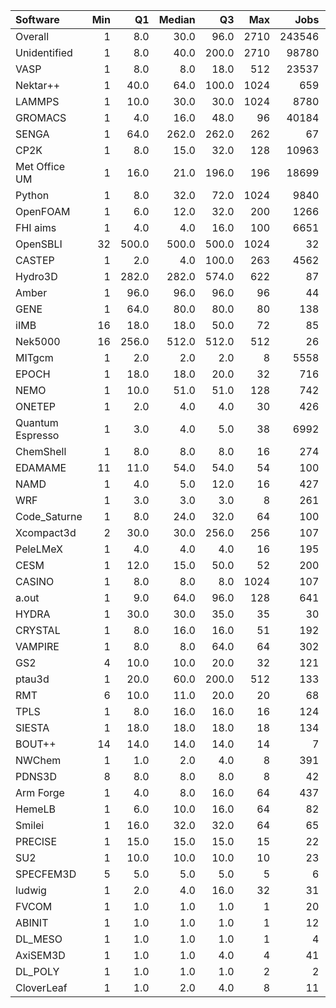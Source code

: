 | Software         |   Min |    Q1 |   Median |    Q3 |   Max |   Jobs |     Nodeh |   PercentUse |       kWh |   PercentEnergy |   Users |   Projects |
|:-----------------|------:|------:|---------:|------:|------:|-------:|----------:|-------------:|----------:|----------------:|--------:|-----------:|
| Overall          |     1 |   8.0 |     30.0 |  96.0 |  2710 | 243546 | 4227819.1 |        100.0 | 1579670.0 |           100.0 |     846 |        115 |
| Unidentified     |     1 |   8.0 |     40.0 | 200.0 |  2710 |  98780 | 1487511.1 |         35.2 |  521503.1 |            33.0 |     740 |        105 |
| VASP             |     1 |   8.0 |      8.0 |  18.0 |   512 |  23537 |  744211.8 |         17.6 |  277763.5 |            17.6 |     150 |         16 |
| Nektar++         |     1 |  40.0 |     64.0 | 100.0 |  1024 |    659 |  208152.5 |          4.9 |   75010.0 |             4.7 |      13 |          4 |
| LAMMPS           |     1 |  10.0 |     30.0 |  30.0 |  1024 |   8780 |  203636.9 |          4.8 |   78125.1 |             4.9 |      48 |         17 |
| GROMACS          |     1 |   4.0 |     16.0 |  48.0 |    96 |  40184 |  190501.6 |          4.5 |   87677.1 |             5.6 |      45 |          5 |
| SENGA            |     1 |  64.0 |    262.0 | 262.0 |   262 |     67 |  187407.5 |          4.4 |   98985.0 |             6.3 |       6 |          3 |
| CP2K             |     1 |   8.0 |     15.0 |  32.0 |   128 |  10963 |  182800.3 |          4.3 |   63745.7 |             4.0 |      56 |         14 |
| Met Office UM    |     1 |  16.0 |     21.0 | 196.0 |   196 |  18699 |  149511.7 |          3.5 |   56453.3 |             3.6 |      26 |          5 |
| Python           |     1 |   8.0 |     32.0 |  72.0 |  1024 |   9840 |   97371.9 |          2.3 |   34268.7 |             2.2 |      51 |         23 |
| OpenFOAM         |     1 |   6.0 |     12.0 |  32.0 |   200 |   1266 |   84672.3 |          2.0 |   32354.8 |             2.0 |      44 |         16 |
| FHI aims         |     1 |   4.0 |      4.0 |  16.0 |   100 |   6651 |   73891.4 |          1.7 |   28453.8 |             1.8 |      26 |          7 |
| OpenSBLI         |    32 | 500.0 |    500.0 | 500.0 |  1024 |     32 |   73463.1 |          1.7 |   21138.6 |             1.3 |       3 |          2 |
| CASTEP           |     1 |   2.0 |      4.0 | 100.0 |   263 |   4562 |   52911.0 |          1.3 |   19085.3 |             1.2 |      36 |          6 |
| Hydro3D          |     1 | 282.0 |    282.0 | 574.0 |   622 |     87 |   40610.2 |          1.0 |   14186.3 |             0.9 |       4 |          3 |
| Amber            |     1 |  96.0 |     96.0 |  96.0 |    96 |     44 |   37734.4 |          0.9 |   10019.2 |             0.6 |       2 |          1 |
| GENE             |     1 |  64.0 |     80.0 |  80.0 |    80 |    138 |   34105.8 |          0.8 |   13968.3 |             0.9 |       6 |          4 |
| iIMB             |    16 |  18.0 |     18.0 |  50.0 |    72 |     85 |   31831.1 |          0.8 |   11823.7 |             0.7 |       2 |          2 |
| Nek5000          |    16 | 256.0 |    512.0 | 512.0 |   512 |     26 |   31162.1 |          0.7 |   15147.2 |             1.0 |       3 |          2 |
| MITgcm           |     1 |   2.0 |      2.0 |   2.0 |     8 |   5558 |   30341.1 |          0.7 |   11018.3 |             0.7 |      12 |          4 |
| EPOCH            |     1 |  18.0 |     18.0 |  20.0 |    32 |    716 |   27616.4 |          0.7 |    9937.9 |             0.6 |       8 |          1 |
| NEMO             |     1 |  10.0 |     51.0 |  51.0 |   128 |    742 |   26808.6 |          0.6 |    9155.0 |             0.6 |      20 |          3 |
| ONETEP           |     1 |   2.0 |      4.0 |   4.0 |    30 |    426 |   23517.1 |          0.6 |    7865.7 |             0.5 |       8 |          3 |
| Quantum Espresso |     1 |   3.0 |      4.0 |   5.0 |    38 |   6992 |   20841.6 |          0.5 |    8752.8 |             0.6 |      22 |          8 |
| ChemShell        |     1 |   8.0 |      8.0 |   8.0 |    16 |    274 |   20420.0 |          0.5 |    9275.6 |             0.6 |       8 |          4 |
| EDAMAME          |    11 |  11.0 |     54.0 |  54.0 |    54 |    100 |   20025.1 |          0.5 |    7086.8 |             0.4 |       2 |          1 |
| NAMD             |     1 |   4.0 |      5.0 |  12.0 |    16 |    427 |   16666.6 |          0.4 |    8766.3 |             0.6 |       7 |          5 |
| WRF              |     1 |   3.0 |      3.0 |   3.0 |     8 |    261 |   16586.2 |          0.4 |    6486.1 |             0.4 |       5 |          2 |
| Code_Saturne     |     1 |   8.0 |     24.0 |  32.0 |    64 |    100 |   15339.4 |          0.4 |    5902.6 |             0.4 |       6 |          2 |
| Xcompact3d       |     2 |  30.0 |     30.0 | 256.0 |   256 |    107 |   14636.6 |          0.3 |    5218.4 |             0.3 |       4 |          1 |
| PeleLMeX         |     1 |   4.0 |      4.0 |   4.0 |    16 |    195 |   12602.4 |          0.3 |    4769.9 |             0.3 |       3 |          1 |
| CESM             |     1 |  12.0 |     15.0 |  50.0 |    52 |    200 |   11487.3 |          0.3 |    4173.1 |             0.3 |       5 |          1 |
| CASINO           |     1 |   8.0 |      8.0 |   8.0 |  1024 |    107 |    9883.9 |          0.2 |    3788.2 |             0.2 |       2 |          2 |
| a.out            |     1 |   9.0 |     64.0 |  96.0 |   128 |    641 |    9102.8 |          0.2 |    3302.1 |             0.2 |      10 |          6 |
| HYDRA            |     1 |  30.0 |     30.0 |  35.0 |    35 |     30 |    6698.3 |          0.2 |    2445.7 |             0.2 |       7 |          7 |
| CRYSTAL          |     1 |   8.0 |     16.0 |  16.0 |    51 |    192 |    6255.2 |          0.1 |    1756.3 |             0.1 |       4 |          2 |
| VAMPIRE          |     1 |   8.0 |      8.0 |  64.0 |    64 |    302 |    6025.1 |          0.1 |    2799.3 |             0.2 |       5 |          2 |
| GS2              |     4 |  10.0 |     10.0 |  20.0 |    32 |    121 |    4867.0 |          0.1 |    1650.8 |             0.1 |       4 |          2 |
| ptau3d           |     1 |  20.0 |     60.0 | 200.0 |   512 |    133 |    4035.8 |          0.1 |    1171.9 |             0.1 |       3 |          1 |
| RMT              |     6 |  10.0 |     11.0 |  20.0 |    20 |     68 |    2459.3 |          0.1 |     898.7 |             0.1 |       3 |          1 |
| TPLS             |     1 |   8.0 |     16.0 |  16.0 |    16 |    124 |    2229.4 |          0.1 |     856.9 |             0.1 |       3 |          1 |
| SIESTA           |     1 |  18.0 |     18.0 |  18.0 |    18 |    134 |    1584.4 |          0.0 |     596.4 |             0.0 |       4 |          3 |
| BOUT++           |    14 |  14.0 |     14.0 |  14.0 |    14 |      7 |    1555.3 |          0.0 |     566.1 |             0.0 |       1 |          1 |
| NWChem           |     1 |   1.0 |      2.0 |   4.0 |     8 |    391 |    1044.6 |          0.0 |     446.0 |             0.0 |      12 |          7 |
| PDNS3D           |     8 |   8.0 |      8.0 |   8.0 |     8 |     42 |     942.8 |          0.0 |     399.4 |             0.0 |       2 |          1 |
| Arm Forge        |     1 |   4.0 |      8.0 |  16.0 |    64 |    437 |     937.8 |          0.0 |     231.4 |             0.0 |       5 |          4 |
| HemeLB           |     1 |   6.0 |     10.0 |  16.0 |    64 |     82 |     715.4 |          0.0 |     227.5 |             0.0 |       3 |          3 |
| Smilei           |     1 |  16.0 |     32.0 |  32.0 |    64 |     65 |     561.7 |          0.0 |     179.0 |             0.0 |       3 |          1 |
| PRECISE          |     1 |  15.0 |     15.0 |  15.0 |    15 |     22 |     210.1 |          0.0 |     109.4 |             0.0 |       2 |          2 |
| SU2              |     1 |  10.0 |     10.0 |  10.0 |    10 |     23 |     193.4 |          0.0 |      75.0 |             0.0 |       1 |          1 |
| SPECFEM3D        |     5 |   5.0 |      5.0 |   5.0 |     5 |      6 |      33.3 |          0.0 |      13.9 |             0.0 |       1 |          1 |
| ludwig           |     1 |   2.0 |      4.0 |  16.0 |    32 |     31 |      28.6 |          0.0 |      12.7 |             0.0 |       1 |          1 |
| FVCOM            |     1 |   1.0 |      1.0 |   1.0 |     1 |     20 |      24.1 |          0.0 |       7.4 |             0.0 |       1 |          1 |
| ABINIT           |     1 |   1.0 |      1.0 |   1.0 |     1 |     12 |      23.1 |          0.0 |       8.6 |             0.0 |       2 |          2 |
| DL_MESO          |     1 |   1.0 |      1.0 |   1.0 |     1 |      4 |      12.0 |          0.0 |       3.6 |             0.0 |       1 |          1 |
| AxiSEM3D         |     1 |   1.0 |      1.0 |   4.0 |     4 |     41 |      10.0 |          0.0 |       3.4 |             0.0 |       2 |          1 |
| DL_POLY          |     1 |   1.0 |      1.0 |   1.0 |     2 |      2 |       9.4 |          0.0 |       2.9 |             0.0 |       1 |          1 |
| CloverLeaf       |     1 |   1.0 |      2.0 |   4.0 |     8 |     11 |       0.9 |          0.0 |       0.3 |             0.0 |       1 |          2 |